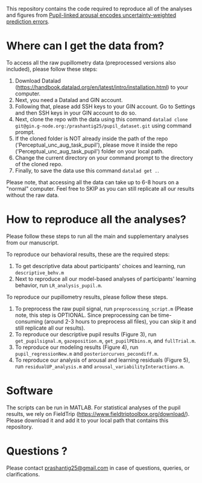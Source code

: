 This repository contains the code required to reproduce all of the analyses and figures from [Pupil-linked arousal encodes uncertainty-weighted prediction errors](https://doi.org/10.31234/osf.io/c6ujk).

# Where can I get the data from?

To access all the raw pupillometry data (preprocessed versions also included), please follow these steps:

1. Download Datalad (https://handbook.datalad.org/en/latest/intro/installation.html) to your computer.
2. Next, you need a Datalad and GIN account.
3. Following that, please add SSH keys to your GIN account. Go to Settings and then SSH keys in your GIN account to do so.
2. Next, clone the repo with the data using this command `datalad clone git@gin.g-node.org:/prashantig25/pupil_dataset.git` using command prompt. 
3. If the cloned folder is NOT already inside the path of the repo ('Perceptual_unc_aug_task_pupil'), please move it inside the repo ('Perceptual_unc_aug_task_pupil') folder on your local path.
4. Change the current directory on your command prompt to the directory of the cloned repo.
5. Finally, to save the data use this command `datalad get .`.

Please note, that accessing all the data can take up to 6-8 hours on a "normal" computer. Feel free to SKIP as you can still replicate all our results without the raw data.

# How to reproduce all the analyses?

Please follow these steps to run all the main and supplementary analyses from our manuscript. 

To reproduce our behavioral results, these are the required steps:
1. To get descriptive data about participants' choices and learning, run `descriptive_behv.m`
2. Next to reproduce all our model-based analyses of participants' learning behavior, run `LR_analysis_pupil.m`.

To reproduce our pupillometry results, please follow these steps. 

1. To preprocess the raw pupil signal, run `preprocessing_script.m` (Please note, this step is OPTIONAL. Since preprocessing can be time-consuming (around 2-3 hours to preprocess all files), you can skip it and still replicate all our results).
2. To reproduce our descriptive pupil results (Figure 3), run `get_pupilsignal.m`, `gazeposition.m`, `get_pupilPEbins.m`, and `fullTrial.m`. 
3. To reproduce our modeling results (Figure 4), run `pupil_regressionNew.m` and `posteriorcurves_pecondiff.m`.
4. To reproduce our analysis of arousal and learning residuals (Figure 5), run `residualUP_analysis.m` and `arousal_variabilityInteractions.m`.

# Software

The scripts can be run in MATLAB. For statistical analyses of the pupil results, we rely on FieldTrip (https://www.fieldtriptoolbox.org/download/). Please download it and add it to your local path that contains this repository. 

# Questions ?

Please contact [prashantig25@gmail.com](mailto:prashantig25@gmail.com) in case of questions, queries, or clarifications. 
